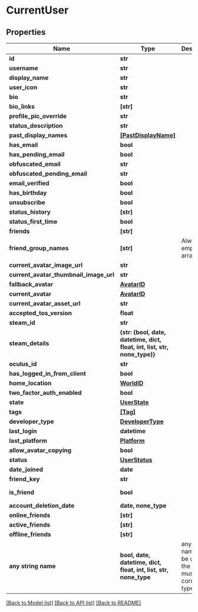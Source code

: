 # CurrentUser


## Properties
Name | Type | Description | Notes
------------ | ------------- | ------------- | -------------
**id** | **str** |  | [readonly] 
**username** | **str** |  | 
**display_name** | **str** |  | 
**user_icon** | **str** |  | 
**bio** | **str** |  | 
**bio_links** | **[str]** |  | 
**profile_pic_override** | **str** |  | 
**status_description** | **str** |  | 
**past_display_names** | [**[PastDisplayName]**](PastDisplayName.md) |  | 
**has_email** | **bool** |  | 
**has_pending_email** | **bool** |  | 
**obfuscated_email** | **str** |  | 
**obfuscated_pending_email** | **str** |  | 
**email_verified** | **bool** |  | 
**has_birthday** | **bool** |  | 
**unsubscribe** | **bool** |  | 
**status_history** | **[str]** |  | 
**status_first_time** | **bool** |  | 
**friends** | **[str]** |  | 
**friend_group_names** | **[str]** | Always empty array. | 
**current_avatar_image_url** | **str** |  | 
**current_avatar_thumbnail_image_url** | **str** |  | 
**fallback_avatar** | [**AvatarID**](AvatarID.md) |  | 
**current_avatar** | [**AvatarID**](AvatarID.md) |  | 
**current_avatar_asset_url** | **str** |  | 
**accepted_tos_version** | **float** |  | 
**steam_id** | **str** |  | 
**steam_details** | **{str: (bool, date, datetime, dict, float, int, list, str, none_type)}** |  | 
**oculus_id** | **str** |  | 
**has_logged_in_from_client** | **bool** |  | 
**home_location** | [**WorldID**](WorldID.md) |  | 
**two_factor_auth_enabled** | **bool** |  | 
**state** | [**UserState**](UserState.md) |  | 
**tags** | [**[Tag]**](Tag.md) |  | 
**developer_type** | [**DeveloperType**](DeveloperType.md) |  | 
**last_login** | **datetime** |  | 
**last_platform** | [**Platform**](Platform.md) |  | 
**allow_avatar_copying** | **bool** |  | 
**status** | [**UserStatus**](UserStatus.md) |  | 
**date_joined** | **date** |  | [readonly] 
**friend_key** | **str** |  | 
**is_friend** | **bool** |  | defaults to False
**account_deletion_date** | **date, none_type** |  | [optional] 
**online_friends** | **[str]** |  | [optional] 
**active_friends** | **[str]** |  | [optional] 
**offline_friends** | **[str]** |  | [optional] 
**any string name** | **bool, date, datetime, dict, float, int, list, str, none_type** | any string name can be used but the value must be the correct type | [optional]

[[Back to Model list]](../README.md#documentation-for-models) [[Back to API list]](../README.md#documentation-for-api-endpoints) [[Back to README]](../README.md)


